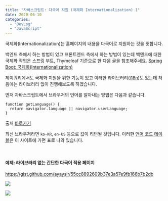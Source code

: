 ```yaml
---
title: "자바스크립트: 다국어 지원 (국제화 Internationalization) 1"
date: 2020-06-10
categories: 
  - "DevLog"
  - "JavaScript"
---
```


국제화(Internationalization)는 홈페이지의 내용을 다국어로 지원하는 것을 뜻합니다.

백엔드 측에서 하는 방법이 있고 프론트엔드 측에서 하는 방법이 있는데 백엔드에 대한 국제화 작업은 스프링 부트, Thymeleaf 기준으로 한 다음 글을 참조해주세요. [Spring Boot: 국제화(Internationalization)](http://yoonbumtae.com/?p=754)

제이쿼리에서도 국제화 지원을 위한 기능이 있고 이러한 라이브러리([i18n](https://www.i18next.com/))도 있는데 처음에는 라이브러리 없이 진행해보도록 하겠습니다.

먼저 자바스크립트에서 브라우저의 언어를 알아내는 방법은 다음과 같습니다.

```
function getLanguage() {
  return navigator.language || navigator.userLanguage;
}
```

출처 [바로가기](https://webisfree.com/2018-05-25/%EC%9E%90%EB%B0%94%EC%8A%A4%ED%81%AC%EB%A6%BD%ED%8A%B8-%EB%B8%8C%EB%9D%BC%EC%9A%B0%EC%A0%80-%EC%84%A4%EC%A0%95-%EC%96%B8%EC%96%B4-%EC%82%AC%EC%9A%A9%EC%9E%90-%EC%96%B8%EC%96%B4-%ED%99%95%EC%9D%B8%ED%95%98%EB%8A%94-%EB%B0%A9%EB%B2%95-navigator)

최신 브라우저라면 `ko-KR`, `en-US` 등으로 값이 리턴될 것입니다. 이러한 [언어 코드 테이블](http://www.lingoes.net/en/translator/langcode.htm)은 이 사이트에 가면 표로 나와 있습니다.

 

#### **예제: 라이브러리 없는 간단한 다국어 적용 페이지**

https://gist.github.com/ayaysir/55cc8892609b37e3a57e9fb166b7b2db

 ![](/assets/img/wp-content/uploads/2020/06/스크린샷-2020-06-10-오후-11.47.03.png)

 ![](/assets/img/wp-content/uploads/2020/06/스크린샷-2020-06-10-오후-11.47.26.png)
